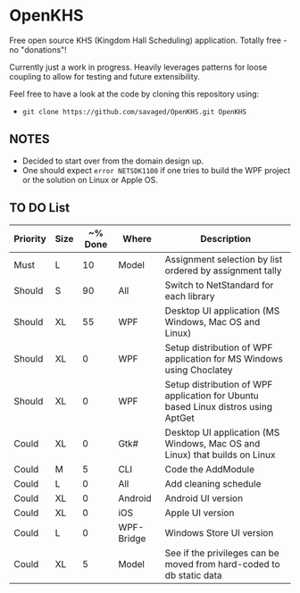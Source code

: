 # OpenKHS

Free open source KHS (Kingdom Hall Scheduling) application. Totally free - no "donations"!

Currently just a work in progress. Heavily leverages patterns for loose coupling to allow for testing and future extensibility.

Feel free to have a look at the code by cloning this repository using:

* `git clone https://github.com/savaged/OpenKHS.git OpenKHS`

## NOTES

* Decided to start over from the domain design up.
* One should expect `error NETSDK1100` if one tries to build the WPF project or the solution on Linux or Apple OS.

## TO DO List

| Priority | Size | ~% Done | Where | Description |
| --- | --- | --- | --- | --- |
| Must | L | 10 | Model | Assignment selection by list ordered by assignment tally |
| Should | S | 90 | All | Switch to NetStandard for each library |
| Should | XL | 55 | WPF | Desktop UI application (MS Windows, Mac OS and Linux) |
| Should | XL | 0 | WPF | Setup distribution of WPF application for MS Windows using Choclatey |
| Should | XL | 0 | WPF | Setup distribution of WPF application for Ubuntu based Linux distros using AptGet |
| Could | XL | 0 | Gtk# | Desktop UI application (MS Windows, Mac OS and Linux) that builds on Linux |
| Could | M | 5 | CLI | Code the AddModule |
| Could | L | 0 | All | Add cleaning schedule |
| Could | XL | 0 | Android | Android UI version |
| Could | XL | 0 | iOS | Apple UI version |
| Could | L | 0 | WPF-Bridge | Windows Store UI version |
| Could | XL | 5 | Model | See if the privileges can be moved from hard-coded to db static data |
